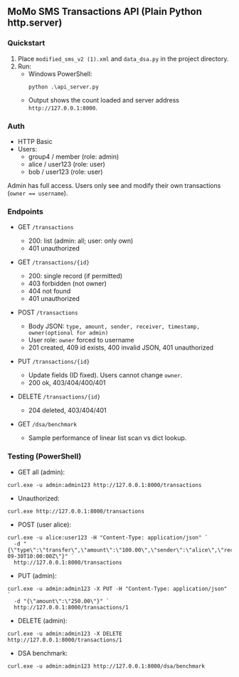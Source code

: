 ## MoMo SMS Transactions API (Plain Python http.server)

### Quickstart
1. Place `modified_sms_v2 (1).xml` and `data_dsa.py` in the project directory.
2. Run:
   - Windows PowerShell:
     ```
     python .\api_server.py
     ```
   - Output shows the count loaded and server address `http://127.0.0.1:8000`.

### Auth
- HTTP Basic
- Users:
  - group4 / member (role: admin)
  - alice / user123 (role: user)
  - bob / user123 (role: user)

Admin has full access. Users only see and modify their own transactions (`owner == username`).

### Endpoints
- GET `/transactions`
  - 200: list (admin: all; user: only own)
  - 401 unauthorized

- GET `/transactions/{id}`
  - 200: single record (if permitted)
  - 403 forbidden (not owner)
  - 404 not found
  - 401 unauthorized

- POST `/transactions`
  - Body JSON: `type, amount, sender, receiver, timestamp, owner(optional for admin)`
  - User role: `owner` forced to username
  - 201 created, 409 id exists, 400 invalid JSON, 401 unauthorized

- PUT `/transactions/{id}`
  - Update fields (ID fixed). Users cannot change `owner`.
  - 200 ok, 403/404/400/401

- DELETE `/transactions/{id}`
  - 204 deleted, 403/404/401

- GET `/dsa/benchmark`
  - Sample performance of linear list scan vs dict lookup.

### Testing (PowerShell)
- GET all (admin):
```
curl.exe -u admin:admin123 http://127.0.0.1:8000/transactions
```

- Unauthorized:
```
curl.exe http://127.0.0.1:8000/transactions
```

- POST (user alice):
```
curl.exe -u alice:user123 -H "Content-Type: application/json" `
  -d "{\"type\":\"transfer\",\"amount\":\"100.00\",\"sender\":\"alice\",\"receiver\":\"shop\",\"timestamp\":\"2025-09-30T10:00:00Z\"}" `
  http://127.0.0.1:8000/transactions
```

- PUT (admin):
```
curl.exe -u admin:admin123 -X PUT -H "Content-Type: application/json" `
  -d "{\"amount\":\"250.00\"}" `
  http://127.0.0.1:8000/transactions/1
```

- DELETE (admin):
```
curl.exe -u admin:admin123 -X DELETE http://127.0.0.1:8000/transactions/1
```

- DSA benchmark:
```
curl.exe -u admin:admin123 http://127.0.0.1:8000/dsa/benchmark